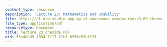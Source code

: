 ```yaml
---
content_type: resource
description: 'Lecture 23: Mathematics and Stability'
file: https://ol-ocw-studio-app-qa.s3.amazonaws.com/courses/3-00-thermodynamics-of-materials-fall-2002/53e4dbd940341f172fb10950e57eff29_lecture_23_oneside.PDF
file_type: application/pdf
resourcetype: Document
title: lecture_23_oneside.PDF
uid: 53e4dbd9-4034-1f17-2fb1-0950e57eff29
---
```

